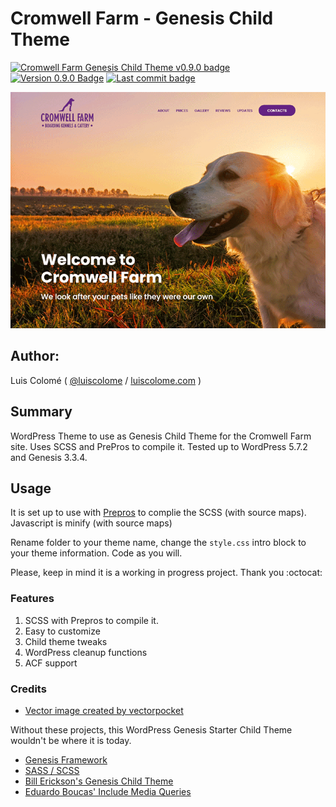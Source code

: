 # Cromwell Farm - Genesis Child Theme 

[![Cromwell Farm Genesis Child Theme v0.9.0 badge][changelog-badge]][changelog]  [![Version 0.9.0 Badge][version-badge]][changelog]  [![Last commit badge][last-commit]][last-commit-link]

![Cromwell Farm Screenshot](screenshot.png)

## Author:

Luis Colomé ( [@luiscolome](https://twitter.com/luiscolome) / [luiscolome.com](https://luiscolome.com) )

## Summary

WordPress Theme to use as Genesis Child Theme for the Cromwell Farm site. Uses SCSS and PrePros to compile it. Tested up to WordPress 5.7.2 and Genesis 3.3.4.

## Usage

It is set up to use with [Prepros](https://prepros.io/) to complie the SCSS (with source maps). Javascript is minify (with source maps)

Rename folder to your theme name, change the `style.css` intro block to your theme information. Code as you will.

Please, keep in mind it is a working in progress project. Thank you :octocat:

### Features

1. SCSS with Prepros to compile it.
2. Easy to customize
4. Child theme tweaks
5. WordPress cleanup functions
6. ACF support

### Credits

* [Vector image created by vectorpocket](https://www.freepik.es/vectorpocket)

Without these projects, this WordPress Genesis Starter Child Theme wouldn't be where it is today.

* [Genesis Framework](http://my.studiopress.com/themes/genesis/)
* [SASS / SCSS](http://sass-lang.com/)
* [Bill Erickson's Genesis Child Theme](https://github.com/billerickson/BE-Genesis-Child)
* [Eduardo Boucas' Include Media Queries](https://eduardoboucas.github.io/include-media/)


[changelog]: ./CHANGELOG.md
[changelog-badge]: https://img.shields.io/badge/Changelog-Cromwell%20Farm%20Genesis%20Child%20%20Theme-orange
[version-badge]: https://img.shields.io/badge/version-0.9.0-informational.svg
[last-commit]: https://img.shields.io/github/last-commit/luiscolome/cromwell-farm/main?color=yellow&logoColor=red
[last-commit-link]: https://github.com/LuisColome/cromwell-farm/commit/main